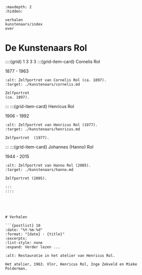 ```{toctree}
:maxdepth: 2
:hidden:

verhalen
kunstenaars/index
over
```

# De Kunstenaars Rol

::::{grid} 1 3 3 3
:::{grid-item-card}  Cornelis Rol

1877 - 1963

```{figure}  /images/Cornelis_zelfportret.png
:alt: Zelfportret van Cornelis Rol (ca. 1897).
:target: ./kunstenaars/cornelis.md

Zelfportret  
(ca. 1897).
```

:::
:::{grid-item-card}  Henricus Rol

1906 - 1992

```{figure}  /images/Henricus_zelfportret_1977.jpg
:alt: Zelfportret van Henricus Rol (1977).
:target: ./kunstenaars/henricus.md

Zelfportret  (1977).
```

:::
:::{grid-item-card}  Johannes (Hanno) Rol

1944 - 2015

```{figure}  /images/KRJ504_Hanno_zelfportret_pastel.jpg
:alt: Zelfportret van Hanno Rol (2005).
:target: ./kunstenaars/hanno.md

Zelfportret (2005).

:::
::::





# Verhalen

```{postlist} 10
:date: "%Y-%m-%d"
:format: "{date} - {title}"
:excerpts:
:list-style: none
:expand: Verder lezen ...
```

```{figure} images/00036.bmp
:alt: Restauratie in het atelier van Henricus Rol.

Het atelier, 1963. Vlnr, Henricus Rol, Inge Zekveld en Mieke Polderman.
```
